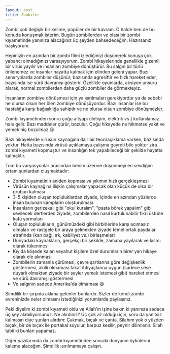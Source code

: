 ```yaml
---
layout: post
title: Zombiler
---
```


Zombi çok değişik bir kelime, popüler de bir kavram. O halde ben de bu konuda konuşmak isterim. Bugün zombilerden ve olası bir zombi kıyametinde yanınıza alacağınız üç şeyden bahsedeceğim. Hazırsanız başlıyorum.

Hepinizin en azından bir zombi filmi izlediğinizi düşünerek konuya çok yabancı olmadığınızı varsayıyorum. Zombi hikayelerinde genellikle gizemli bir virüs yayılır ve insanları zombiye dönüştürür. Bu salgın bir türlü önlenemez ve insanlar hayatta kalmak için elinden geleni yapar. Bazı senaryolarda zombiler düşünür, bazısında agresiftir ve hızlı hareket eder, bazısında ise sürü davranışı gösterir. Özellikle oyunlarda, aksiyon unsuru olarak, normal zombilerden daha güçlü zombiler de görmekteyiz.

İnsanların zombiye dönüşmesi için ya ısırılmaları gerekiyordur ya da sebebi ne olursa olsun her ölen zombiye dönüşüyordur. Bazı insanlar ise bu hastalığa karşı bağışıklığa sahiptir ve ne olursa olsun zombiye dönüşmezler.

Zombi kıyametinden sonra çoğu altyapı (iletişim, elektrik vs.) kullanılamaz hale gelir. Bazı maddeler çürür, bozulur. Çoğu hikayede ne hikmetse yakıt ve yemek hiç bozulmaz 😃

Bazı hikayelerde virüsün kaynağına dair bir teori/açıklama varken, bazısında yoktur. Hatta bazısında virüsü açıklamaya çalışma gayreti bile yoktur zira zombi kıyameti kopmuştur ve insanlığın tek yapabileceği bir şekilde hayatta kalmaktır.

Tüm bu varyasyonlar arasından benim üzerine düşünmeyi en sevdiğim ortam şunlardan oluşmaktadır:

- Zombi kıyametinin aniden kopması ve yıkımın hızlı gerçekleşmesi
- Virüsün kaynağına ilişkin çalışmalar yapacak olan küçük de olsa bir grubun kalması
- 3-5 kişiden oluşan topluluklardan ziyade, içinde en azından yüzlerce insan bulunan kampların oluşturulması
- İnsanların gerizekalı gibi "okul kuralım", "pasta börek yapalım" gibi sevilecek dertlerden ziyade, zombilerden nasıl kurtulunabilir fikri üstüne kafa yormaları
- Oluşan toplulukların, günümüzdeki gibi birbirlerine karşı acımasız olmaları ve rastgele bir araya gelmekten ziyade temel ortak paydalar etrafında (kan bağı, ırk, kabiliyet vs.) birleşmeleri
- Dünyadaki kaynakların, gerçekçi bir şekilde, zamana yayılarak ve kısmi olarak tükenmesi
- Kıyıda köşede kalan veyahut kişilere özel durumların birer yan hikaye olarak ele alınması
- Zombilerin zamanla çürümesi, çevre şartlarına göre değişkenlik göstermesi, akıllı olmaması fakat ihtiyaçlarına uygun (sadece sese duyarlı olmaktan ziyade bir şeyler yemek istemesi gibi) hareket etmesi ve sürü davranışı göstermesi
- Ve salgının sadece Amerika'da olmaması 😃

Şimdilik bir çırpıda aklıma gelenler bunlardır. Sizler de kendi zombi evreninizde neler olmasını istediğinizi yorumlarda paylaşınız.

Peki diyelim ki zombi kıyameti oldu ve Allah'ın işine bakın ki yanınıza sadece üç şey alabiliyorsunuz. Ne alırdınız? Üç çok az olduğu için, soru da yanıtsız kalmasın diye şunları alırdım: Çakmak, bıçak ve çanta. Silahım yok o yüzden bıçak, bir de bıçak ile portakal soyulur, karpuz kesilir, peynir dilimlenir. Silah tabii ki bunları yapamaz.

Diğer yazılarımda da zombi kıyametinden sonraki dünyanın öykülerini kaleme alacağım. Şimdilik ısırılmamaya çalışın.
